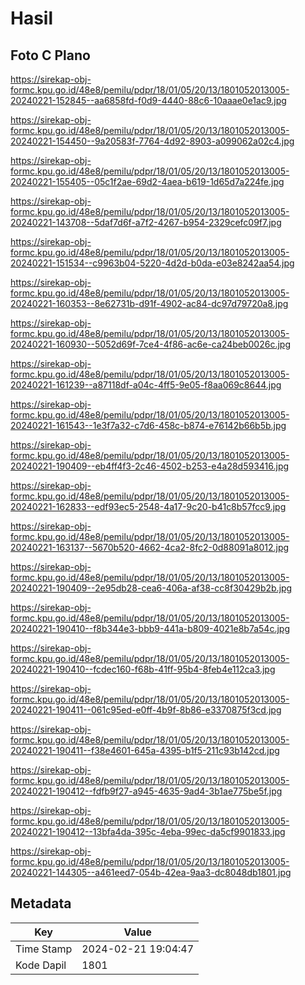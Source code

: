 # Hasil

## Foto C Plano

https://sirekap-obj-formc.kpu.go.id/48e8/pemilu/pdpr/18/01/05/20/13/1801052013005-20240221-152845--aa6858fd-f0d9-4440-88c6-10aaae0e1ac9.jpg

https://sirekap-obj-formc.kpu.go.id/48e8/pemilu/pdpr/18/01/05/20/13/1801052013005-20240221-154450--9a20583f-7764-4d92-8903-a099062a02c4.jpg

https://sirekap-obj-formc.kpu.go.id/48e8/pemilu/pdpr/18/01/05/20/13/1801052013005-20240221-155405--05c1f2ae-69d2-4aea-b619-1d65d7a224fe.jpg

https://sirekap-obj-formc.kpu.go.id/48e8/pemilu/pdpr/18/01/05/20/13/1801052013005-20240221-143708--5daf7d6f-a7f2-4267-b954-2329cefc09f7.jpg

https://sirekap-obj-formc.kpu.go.id/48e8/pemilu/pdpr/18/01/05/20/13/1801052013005-20240221-151534--c9963b04-5220-4d2d-b0da-e03e8242aa54.jpg

https://sirekap-obj-formc.kpu.go.id/48e8/pemilu/pdpr/18/01/05/20/13/1801052013005-20240221-160353--8e62731b-d91f-4902-ac84-dc97d79720a8.jpg

https://sirekap-obj-formc.kpu.go.id/48e8/pemilu/pdpr/18/01/05/20/13/1801052013005-20240221-160930--5052d69f-7ce4-4f86-ac6e-ca24beb0026c.jpg

https://sirekap-obj-formc.kpu.go.id/48e8/pemilu/pdpr/18/01/05/20/13/1801052013005-20240221-161239--a87118df-a04c-4ff5-9e05-f8aa069c8644.jpg

https://sirekap-obj-formc.kpu.go.id/48e8/pemilu/pdpr/18/01/05/20/13/1801052013005-20240221-161543--1e3f7a32-c7d6-458c-b874-e76142b66b5b.jpg

https://sirekap-obj-formc.kpu.go.id/48e8/pemilu/pdpr/18/01/05/20/13/1801052013005-20240221-190409--eb4ff4f3-2c46-4502-b253-e4a28d593416.jpg

https://sirekap-obj-formc.kpu.go.id/48e8/pemilu/pdpr/18/01/05/20/13/1801052013005-20240221-162833--edf93ec5-2548-4a17-9c20-b41c8b57fcc9.jpg

https://sirekap-obj-formc.kpu.go.id/48e8/pemilu/pdpr/18/01/05/20/13/1801052013005-20240221-163137--5670b520-4662-4ca2-8fc2-0d88091a8012.jpg

https://sirekap-obj-formc.kpu.go.id/48e8/pemilu/pdpr/18/01/05/20/13/1801052013005-20240221-190409--2e95db28-cea6-406a-af38-cc8f30429b2b.jpg

https://sirekap-obj-formc.kpu.go.id/48e8/pemilu/pdpr/18/01/05/20/13/1801052013005-20240221-190410--f8b344e3-bbb9-441a-b809-4021e8b7a54c.jpg

https://sirekap-obj-formc.kpu.go.id/48e8/pemilu/pdpr/18/01/05/20/13/1801052013005-20240221-190410--fcdec160-f68b-41ff-95b4-8feb4e112ca3.jpg

https://sirekap-obj-formc.kpu.go.id/48e8/pemilu/pdpr/18/01/05/20/13/1801052013005-20240221-190411--061c95ed-e0ff-4b9f-8b86-e3370875f3cd.jpg

https://sirekap-obj-formc.kpu.go.id/48e8/pemilu/pdpr/18/01/05/20/13/1801052013005-20240221-190411--f38e4601-645a-4395-b1f5-211c93b142cd.jpg

https://sirekap-obj-formc.kpu.go.id/48e8/pemilu/pdpr/18/01/05/20/13/1801052013005-20240221-190412--fdfb9f27-a945-4635-9ad4-3b1ae775be5f.jpg

https://sirekap-obj-formc.kpu.go.id/48e8/pemilu/pdpr/18/01/05/20/13/1801052013005-20240221-190412--13bfa4da-395c-4eba-99ec-da5cf9901833.jpg

https://sirekap-obj-formc.kpu.go.id/48e8/pemilu/pdpr/18/01/05/20/13/1801052013005-20240221-144305--a461eed7-054b-42ea-9aa3-dc8048db1801.jpg


## Metadata

| Key        | Value               |
| ---------- | ------------------- |
| Time Stamp | 2024-02-21 19:04:47 |
| Kode Dapil | 1801                |



